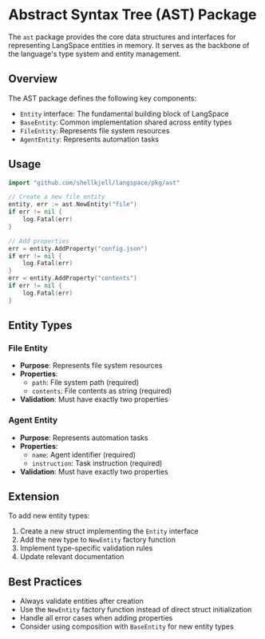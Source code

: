 # Abstract Syntax Tree (AST) Package

The `ast` package provides the core data structures and interfaces for representing LangSpace entities in memory. It serves as the backbone of the language's type system and entity management.

## Overview

The AST package defines the following key components:

- `Entity` interface: The fundamental building block of LangSpace
- `BaseEntity`: Common implementation shared across entity types
- `FileEntity`: Represents file system resources
- `AgentEntity`: Represents automation tasks

## Usage

```go
import "github.com/shellkjell/langspace/pkg/ast"

// Create a new file entity
entity, err := ast.NewEntity("file")
if err != nil {
    log.Fatal(err)
}

// Add properties
err = entity.AddProperty("config.json")
if err != nil {
    log.Fatal(err)
}
err = entity.AddProperty("contents")
if err != nil {
    log.Fatal(err)
}
```

## Entity Types

### File Entity
- **Purpose**: Represents file system resources
- **Properties**:
  - `path`: File system path (required)
  - `contents`: File contents as string (required)
- **Validation**: Must have exactly two properties

### Agent Entity
- **Purpose**: Represents automation tasks
- **Properties**:
  - `name`: Agent identifier (required)
  - `instruction`: Task instruction (required)
- **Validation**: Must have exactly two properties

## Extension

To add new entity types:

1. Create a new struct implementing the `Entity` interface
2. Add the new type to `NewEntity` factory function
3. Implement type-specific validation rules
4. Update relevant documentation

## Best Practices

- Always validate entities after creation
- Use the `NewEntity` factory function instead of direct struct initialization
- Handle all error cases when adding properties
- Consider using composition with `BaseEntity` for new entity types

